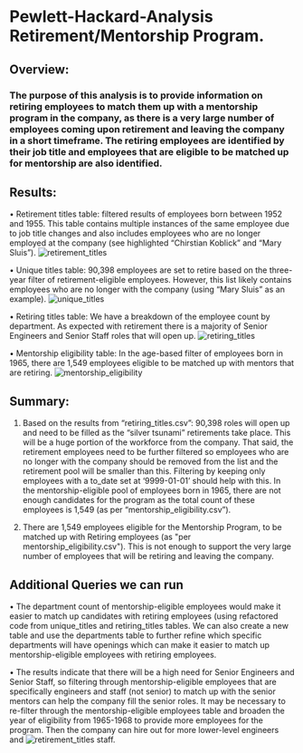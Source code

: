 # Pewlett-Hackard-Analysis Retirement/Mentorship Program.
## Overview: 
### The purpose of this analysis is to provide information on retiring employees to match them up with a mentorship program in the company, as there is a very large number of employees coming upon retirement and leaving the company in a short timeframe. The retiring employees are identified by their job title and employees that are eligible to be matched up for mentorship are also identified.

## Results:
•	Retirement titles table: filtered results of employees born between 1952 and 1955. This table contains multiple instances of the same employee due to job title changes and     also includes employees who are no longer employed at the company (see highlighted “Chirstian Koblick” and “Mary Sluis”).
![retirement_titles](https://user-images.githubusercontent.com/74624855/129448598-d120197b-ff50-47d1-8453-dcfec8fff44b.png)

•	Unique titles table: 90,398 employees are set to retire based on the three-year filter of retirement-eligible employees. However, this list likely contains employees who are   no longer with the company (using “Mary Sluis” as an example).
![unique_titles](https://user-images.githubusercontent.com/74624855/129448684-af9dadfe-fb60-4fae-b985-46d0ffdf54b1.png)

•	Retiring titles table: We have a breakdown of the employee count by department. As expected with retirement there is a majority of Senior Engineers and Senior Staff roles       that will open up.
![retiring_titles](https://user-images.githubusercontent.com/74624855/129448690-bc69357f-dd95-463d-8754-d11d48e93230.png)

•	Mentorship eligibility table: In the age-based filter of employees born in 1965, there are 1,549 employees eligible to be matched up with mentors that are retiring.
![mentorship_eligibility](https://user-images.githubusercontent.com/74624855/129448693-44362d4c-d93e-4547-b7a8-ba540165de15.png)

## Summary: 
1.	Based on the results from “retiring_titles.csv”:  90,398 roles will open up and need to be filled as the “silver tsunami” retirements take place. This will be a huge           portion of the workforce from the company. That said, the retirement employees need to be further filtered so employees who are no longer with the company should be removed     from the list and the retirement pool will be smaller than this. Filtering by keeping only employees with a to_date set at ‘9999-01-01’ should help with this. In the           mentorship-eligible pool of employees born in 1965, there are not enough candidates for the program as the total count of these employees is 1,549 (as per                       “mentorship_eligibility.csv”).

2.	There are 1,549 employees eligible for the Mentorship Program, to be matched up with Retiring employees (as "per mentorship_eligibility.csv"). This is not enough to support     the very large number of employees that will be retiring and leaving the company.

## Additional Queries we can run 
•	The department count of mentorship-eligible employees would make it easier to match up candidates with retiring employees (using refactored code from unique_titles and         retiring_titles tables. We can also create a new table and use the departments table to further refine which specific departments will have openings which can make it easier   to match up mentorship-eligible employees with retiring employees.

•	The results indicate that there will be a high need for Senior Engineers and Senior Staff, so filtering through mentorship-eligible employees that are specifically engineers   and staff (not senior) to match up with the senior mentors can help the company fill the senior roles. It may be necessary to re-filter through the mentorship-eligible         employees table and broaden the year of eligibility from 1965-1968 to provide more employees for the program. Then the company can hire out for more lower-level engineers and   ![retirement_titles](https://user-images.githubusercontent.com/74624855/129448594-1efffb63-29dd-407c-bf7d-d904613c16de.png)
staff.
